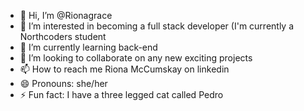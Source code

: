 - 👋 Hi, I’m @Rionagrace
- 👀 I’m interested in becoming a full stack developer (I'm currently a Northcoders student
- 🌱 I’m currently learning back-end
- 💞️ I’m looking to collaborate on any new exciting projects
- 📫 How to reach me Riona McCumskay on linkedin
- 😄 Pronouns: she/her
- ⚡ Fun fact: I have a three legged cat called Pedro 

<!---
Rionagrace/Rionagrace is a ✨ special ✨ repository because its `README.md` (this file) appears on your GitHub profile.
You can click the Preview link to take a look at your changes.
--->
